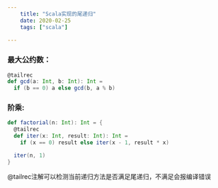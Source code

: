 ```yaml
---
    title: "Scala实现的尾递归"
    date: 2020-02-25
    tags: ["scala"]
    
---
```


### 最大公约数：
```scala
@tailrec
def gcd(a: Int, b: Int): Int =
  if (b == 0) a else gcd(b, a % b)
```
### 阶乘:
```scala
def factorial(n: Int): Int = {
  @tailrec
  def iter(x: Int, result: Int): Int =
    if (x == 0) result else iter(x - 1, result * x)

  iter(n, 1)
}
```

@tailrec注解可以检测当前递归方法是否满足尾递归，不满足会报编译错误